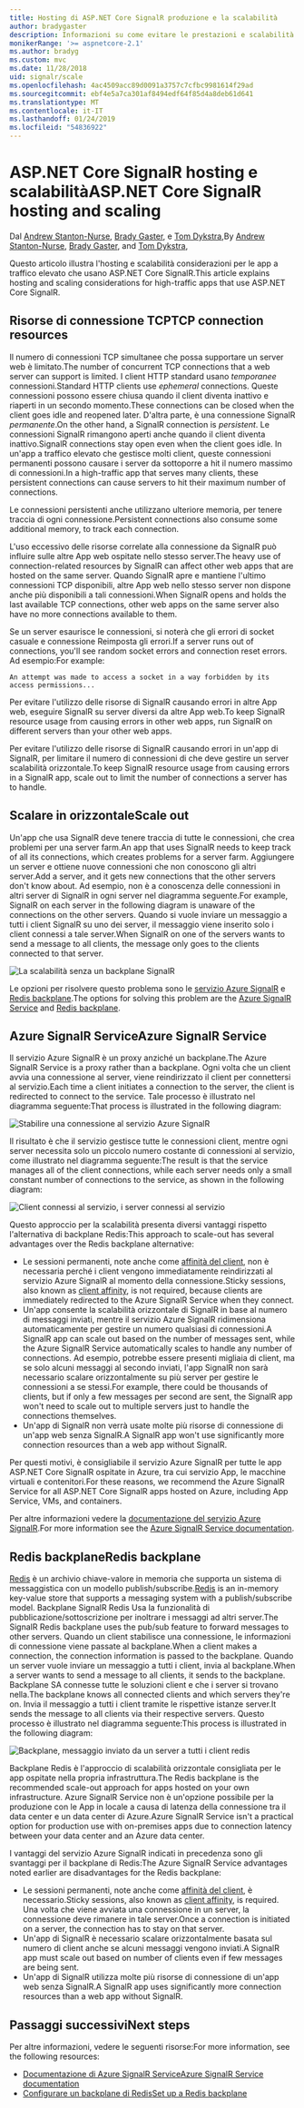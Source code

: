 ```yaml
---
title: Hosting di ASP.NET Core SignalR produzione e la scalabilità
author: bradygaster
description: Informazioni su come evitare le prestazioni e scalabilità problemi nelle App che usano ASP.NET Core SignalR.
monikerRange: '>= aspnetcore-2.1'
ms.author: bradyg
ms.custom: mvc
ms.date: 11/28/2018
uid: signalr/scale
ms.openlocfilehash: 4ac4509acc89d0091a3757c7cfbc9981614f29ad
ms.sourcegitcommit: ebf4e5a7ca301af8494edf64f85d4a8deb61d641
ms.translationtype: MT
ms.contentlocale: it-IT
ms.lasthandoff: 01/24/2019
ms.locfileid: "54836922"
---
```

# <a name="aspnet-core-signalr-hosting-and-scaling"></a><span data-ttu-id="52d42-103">ASP.NET Core SignalR hosting e scalabilità</span><span class="sxs-lookup"><span data-stu-id="52d42-103">ASP.NET Core SignalR hosting and scaling</span></span>

<span data-ttu-id="52d42-104">Dal [Andrew Stanton-Nurse](https://twitter.com/anurse), [Brady Gaster](https://twitter.com/bradygaster), e [Tom Dykstra](https://github.com/tdykstra),</span><span class="sxs-lookup"><span data-stu-id="52d42-104">By [Andrew Stanton-Nurse](https://twitter.com/anurse), [Brady Gaster](https://twitter.com/bradygaster), and [Tom Dykstra](https://github.com/tdykstra),</span></span>

<span data-ttu-id="52d42-105">Questo articolo illustra l'hosting e scalabilità considerazioni per le app a traffico elevato che usano ASP.NET Core SignalR.</span><span class="sxs-lookup"><span data-stu-id="52d42-105">This article explains hosting and scaling considerations for high-traffic apps that use ASP.NET Core SignalR.</span></span>

## <a name="tcp-connection-resources"></a><span data-ttu-id="52d42-106">Risorse di connessione TCP</span><span class="sxs-lookup"><span data-stu-id="52d42-106">TCP connection resources</span></span>

<span data-ttu-id="52d42-107">Il numero di connessioni TCP simultanee che possa supportare un server web è limitato.</span><span class="sxs-lookup"><span data-stu-id="52d42-107">The number of concurrent TCP connections that a web server can support is limited.</span></span> <span data-ttu-id="52d42-108">I client HTTP standard usano *temporanee* connessioni.</span><span class="sxs-lookup"><span data-stu-id="52d42-108">Standard HTTP clients use *ephemeral* connections.</span></span> <span data-ttu-id="52d42-109">Queste connessioni possono essere chiusa quando il client diventa inattivo e riaperti in un secondo momento.</span><span class="sxs-lookup"><span data-stu-id="52d42-109">These connections can be closed when the client goes idle and reopened later.</span></span> <span data-ttu-id="52d42-110">D'altra parte, è una connessione SignalR *permanente*.</span><span class="sxs-lookup"><span data-stu-id="52d42-110">On the other hand, a SignalR connection is *persistent*.</span></span> <span data-ttu-id="52d42-111">Le connessioni SignalR rimangono aperti anche quando il client diventa inattivo.</span><span class="sxs-lookup"><span data-stu-id="52d42-111">SignalR connections stay open even when the client goes idle.</span></span> <span data-ttu-id="52d42-112">In un'app a traffico elevato che gestisce molti client, queste connessioni permanenti possono causare i server da sottoporre a hit il numero massimo di connessioni.</span><span class="sxs-lookup"><span data-stu-id="52d42-112">In a high-traffic app that serves many clients, these persistent connections can cause servers to hit their maximum number of connections.</span></span>

<span data-ttu-id="52d42-113">Le connessioni persistenti anche utilizzano ulteriore memoria, per tenere traccia di ogni connessione.</span><span class="sxs-lookup"><span data-stu-id="52d42-113">Persistent connections also consume some additional memory, to track each connection.</span></span>

<span data-ttu-id="52d42-114">L'uso eccessivo delle risorse correlate alla connessione da SignalR può influire sulle altre App web ospitate nello stesso server.</span><span class="sxs-lookup"><span data-stu-id="52d42-114">The heavy use of connection-related resources by SignalR can affect other web apps that are hosted on the same server.</span></span> <span data-ttu-id="52d42-115">Quando SignalR apre e mantiene l'ultimo connessioni TCP disponibili, altre App web nello stesso server non dispone anche più disponibili a tali connessioni.</span><span class="sxs-lookup"><span data-stu-id="52d42-115">When SignalR opens and holds the last available TCP connections, other web apps on the same server also have no more connections available to them.</span></span>

<span data-ttu-id="52d42-116">Se un server esaurisce le connessioni, si noterà che gli errori di socket casuale e connessione Reimposta gli errori.</span><span class="sxs-lookup"><span data-stu-id="52d42-116">If a server runs out of connections, you'll see random socket errors and connection reset errors.</span></span> <span data-ttu-id="52d42-117">Ad esempio:</span><span class="sxs-lookup"><span data-stu-id="52d42-117">For example:</span></span>

```
An attempt was made to access a socket in a way forbidden by its access permissions...
```

<span data-ttu-id="52d42-118">Per evitare l'utilizzo delle risorse di SignalR causando errori in altre App web, eseguire SignalR su server diversi da altre App web.</span><span class="sxs-lookup"><span data-stu-id="52d42-118">To keep SignalR resource usage from causing errors in other web apps, run SignalR on different servers than your other web apps.</span></span>

<span data-ttu-id="52d42-119">Per evitare l'utilizzo delle risorse di SignalR causando errori in un'app di SignalR, per limitare il numero di connessioni di che deve gestire un server scalabilità orizzontale.</span><span class="sxs-lookup"><span data-stu-id="52d42-119">To keep SignalR resource usage from causing errors in a SignalR app, scale out to limit the number of connections a server has to handle.</span></span>

## <a name="scale-out"></a><span data-ttu-id="52d42-120">Scalare in orizzontale</span><span class="sxs-lookup"><span data-stu-id="52d42-120">Scale out</span></span>

<span data-ttu-id="52d42-121">Un'app che usa SignalR deve tenere traccia di tutte le connessioni, che crea problemi per una server farm.</span><span class="sxs-lookup"><span data-stu-id="52d42-121">An app that uses SignalR needs to keep track of all its connections, which creates problems for a server farm.</span></span> <span data-ttu-id="52d42-122">Aggiungere un server e ottiene nuove connessioni che non conoscono gli altri server.</span><span class="sxs-lookup"><span data-stu-id="52d42-122">Add a server, and it gets new connections that the other servers don't know about.</span></span> <span data-ttu-id="52d42-123">Ad esempio, non è a conoscenza delle connessioni in altri server di SignalR in ogni server nel diagramma seguente.</span><span class="sxs-lookup"><span data-stu-id="52d42-123">For example, SignalR on each server in the following diagram is unaware of the connections on the other servers.</span></span> <span data-ttu-id="52d42-124">Quando si vuole inviare un messaggio a tutti i client SignalR su uno dei server, il messaggio viene inserito solo i client connessi a tale server.</span><span class="sxs-lookup"><span data-stu-id="52d42-124">When SignalR on one of the servers wants to send a message to all clients, the message only goes to the clients connected to that server.</span></span>

![La scalabilità senza un backplane SignalR](scale/_static/scale-no-backplane.png)

<span data-ttu-id="52d42-126">Le opzioni per risolvere questo problema sono le [servizio Azure SignalR](#azure-signalr-service) e [Redis backplane](#redis-backplane).</span><span class="sxs-lookup"><span data-stu-id="52d42-126">The options for solving this problem are the [Azure SignalR Service](#azure-signalr-service) and [Redis backplane](#redis-backplane).</span></span>

## <a name="azure-signalr-service"></a><span data-ttu-id="52d42-127">Azure SignalR Service</span><span class="sxs-lookup"><span data-stu-id="52d42-127">Azure SignalR Service</span></span>

<span data-ttu-id="52d42-128">Il servizio Azure SignalR è un proxy anziché un backplane.</span><span class="sxs-lookup"><span data-stu-id="52d42-128">The Azure SignalR Service is a proxy rather than a backplane.</span></span> <span data-ttu-id="52d42-129">Ogni volta che un client avvia una connessione al server, viene reindirizzato il client per connettersi al servizio.</span><span class="sxs-lookup"><span data-stu-id="52d42-129">Each time a client initiates a connection to the server, the client is redirected to connect to the service.</span></span> <span data-ttu-id="52d42-130">Tale processo è illustrato nel diagramma seguente:</span><span class="sxs-lookup"><span data-stu-id="52d42-130">That process is illustrated in the following diagram:</span></span>

![Stabilire una connessione al servizio Azure SignalR](scale/_static/azure-signalr-service-one-connection.png)

<span data-ttu-id="52d42-132">Il risultato è che il servizio gestisce tutte le connessioni client, mentre ogni server necessita solo un piccolo numero costante di connessioni al servizio, come illustrato nel diagramma seguente:</span><span class="sxs-lookup"><span data-stu-id="52d42-132">The result is that the service manages all of the client connections, while each server needs only a small constant number of connections to the service, as shown in the following diagram:</span></span>

![Client connessi al servizio, i server connessi al servizio](scale/_static/azure-signalr-service-multiple-connections.png)

<span data-ttu-id="52d42-134">Questo approccio per la scalabilità presenta diversi vantaggi rispetto l'alternativa di backplane Redis:</span><span class="sxs-lookup"><span data-stu-id="52d42-134">This approach to scale-out has several advantages over the Redis backplane alternative:</span></span>

* <span data-ttu-id="52d42-135">Le sessioni permanenti, note anche come [affinità del client](/iis/extensions/configuring-application-request-routing-arr/http-load-balancing-using-application-request-routing#step-3---configure-client-affinity), non è necessaria perché i client vengono immediatamente reindirizzati al servizio Azure SignalR al momento della connessione.</span><span class="sxs-lookup"><span data-stu-id="52d42-135">Sticky sessions, also known as [client affinity](/iis/extensions/configuring-application-request-routing-arr/http-load-balancing-using-application-request-routing#step-3---configure-client-affinity), is not required, because clients are immediately redirected to the Azure SignalR Service when they connect.</span></span>
* <span data-ttu-id="52d42-136">Un'app consente la scalabilità orizzontale di SignalR in base al numero di messaggi inviati, mentre il servizio Azure SignalR ridimensiona automaticamente per gestire un numero qualsiasi di connessioni.</span><span class="sxs-lookup"><span data-stu-id="52d42-136">A SignalR app can scale out based on the number of messages sent, while the Azure SignalR Service automatically scales to handle any number of connections.</span></span> <span data-ttu-id="52d42-137">Ad esempio, potrebbe essere presenti migliaia di client, ma se solo alcuni messaggi al secondo inviati, l'app SignalR non sarà necessario scalare orizzontalmente su più server per gestire le connessioni a se stessi.</span><span class="sxs-lookup"><span data-stu-id="52d42-137">For example, there could be thousands of clients, but if only a few messages per second are sent, the SignalR app won't need to scale out to multiple servers just to handle the connections themselves.</span></span>
* <span data-ttu-id="52d42-138">Un'app di SignalR non verrà usate molte più risorse di connessione di un'app web senza SignalR.</span><span class="sxs-lookup"><span data-stu-id="52d42-138">A SignalR app won't use significantly more connection resources than a web app without SignalR.</span></span>

<span data-ttu-id="52d42-139">Per questi motivi, è consigliabile il servizio Azure SignalR per tutte le app ASP.NET Core SignalR ospitate in Azure, tra cui servizio App, le macchine virtuali e contenitori.</span><span class="sxs-lookup"><span data-stu-id="52d42-139">For these reasons, we recommend the Azure SignalR Service for all ASP.NET Core SignalR apps hosted on Azure, including App Service, VMs, and containers.</span></span>

<span data-ttu-id="52d42-140">Per altre informazioni vedere la [documentazione del servizio Azure SignalR](/azure/azure-signalr/signalr-overview).</span><span class="sxs-lookup"><span data-stu-id="52d42-140">For more information see the [Azure SignalR Service documentation](/azure/azure-signalr/signalr-overview).</span></span>

## <a name="redis-backplane"></a><span data-ttu-id="52d42-141">Redis backplane</span><span class="sxs-lookup"><span data-stu-id="52d42-141">Redis backplane</span></span>

<span data-ttu-id="52d42-142">[Redis](https://redis.io/) è un archivio chiave-valore in memoria che supporta un sistema di messaggistica con un modello publish/subscribe.</span><span class="sxs-lookup"><span data-stu-id="52d42-142">[Redis](https://redis.io/) is an in-memory key-value store that supports a messaging system with a publish/subscribe model.</span></span> <span data-ttu-id="52d42-143">Backplane SignalR Redis Usa la funzionalità di pubblicazione/sottoscrizione per inoltrare i messaggi ad altri server.</span><span class="sxs-lookup"><span data-stu-id="52d42-143">The SignalR Redis backplane uses the pub/sub feature to forward messages to other servers.</span></span> <span data-ttu-id="52d42-144">Quando un client stabilisce una connessione, le informazioni di connessione viene passate al backplane.</span><span class="sxs-lookup"><span data-stu-id="52d42-144">When a client makes a connection, the connection information is passed to the backplane.</span></span> <span data-ttu-id="52d42-145">Quando un server vuole inviare un messaggio a tutti i client, invia al backplane.</span><span class="sxs-lookup"><span data-stu-id="52d42-145">When a server wants to send a message to all clients, it sends to the backplane.</span></span> <span data-ttu-id="52d42-146">Backplane SA connesse tutte le soluzioni client e che i server si trovano nella.</span><span class="sxs-lookup"><span data-stu-id="52d42-146">The backplane knows all connected clients and which servers they're on.</span></span> <span data-ttu-id="52d42-147">Invia il messaggio a tutti i client tramite le rispettive istanze server.</span><span class="sxs-lookup"><span data-stu-id="52d42-147">It sends the message to all clients via their respective servers.</span></span> <span data-ttu-id="52d42-148">Questo processo è illustrato nel diagramma seguente:</span><span class="sxs-lookup"><span data-stu-id="52d42-148">This process is illustrated in the following diagram:</span></span>

![Backplane, messaggio inviato da un server a tutti i client redis](scale/_static/redis-backplane.png)

<span data-ttu-id="52d42-150">Backplane Redis è l'approccio di scalabilità orizzontale consigliata per le app ospitate nella propria infrastruttura.</span><span class="sxs-lookup"><span data-stu-id="52d42-150">The Redis backplane is the recommended scale-out approach for apps hosted on your own infrastructure.</span></span> <span data-ttu-id="52d42-151">Azure SignalR Service non è un'opzione possibile per la produzione con le App in locale a causa di latenza della connessione tra il data center e un data center di Azure.</span><span class="sxs-lookup"><span data-stu-id="52d42-151">Azure SignalR Service isn't a practical option for production use with on-premises apps due to connection latency between your data center and an Azure data center.</span></span>

<span data-ttu-id="52d42-152">I vantaggi del servizio Azure SignalR indicati in precedenza sono gli svantaggi per il backplane di Redis:</span><span class="sxs-lookup"><span data-stu-id="52d42-152">The Azure SignalR Service advantages noted earlier are disadvantages for the Redis backplane:</span></span>

* <span data-ttu-id="52d42-153">Le sessioni permanenti, note anche come [affinità del client](/iis/extensions/configuring-application-request-routing-arr/http-load-balancing-using-application-request-routing#step-3---configure-client-affinity), è necessario.</span><span class="sxs-lookup"><span data-stu-id="52d42-153">Sticky sessions, also known as [client affinity](/iis/extensions/configuring-application-request-routing-arr/http-load-balancing-using-application-request-routing#step-3---configure-client-affinity), is required.</span></span> <span data-ttu-id="52d42-154">Una volta che viene avviata una connessione in un server, la connessione deve rimanere in tale server.</span><span class="sxs-lookup"><span data-stu-id="52d42-154">Once a connection is initiated on a server, the connection has to stay on that server.</span></span>
* <span data-ttu-id="52d42-155">Un'app di SignalR è necessario scalare orizzontalmente basata sul numero di client anche se alcuni messaggi vengono inviati.</span><span class="sxs-lookup"><span data-stu-id="52d42-155">A SignalR app must scale out based on number of clients even if few messages are being sent.</span></span>
* <span data-ttu-id="52d42-156">Un'app di SignalR utilizza molte più risorse di connessione di un'app web senza SignalR.</span><span class="sxs-lookup"><span data-stu-id="52d42-156">A SignalR app uses significantly more connection resources than a web app without SignalR.</span></span>

## <a name="next-steps"></a><span data-ttu-id="52d42-157">Passaggi successivi</span><span class="sxs-lookup"><span data-stu-id="52d42-157">Next steps</span></span>

<span data-ttu-id="52d42-158">Per altre informazioni, vedere le seguenti risorse:</span><span class="sxs-lookup"><span data-stu-id="52d42-158">For more information, see the following resources:</span></span>

* [<span data-ttu-id="52d42-159">Documentazione di Azure SignalR Service</span><span class="sxs-lookup"><span data-stu-id="52d42-159">Azure SignalR Service documentation</span></span>](/azure/azure-signalr/signalr-overview)
* [<span data-ttu-id="52d42-160">Configurare un backplane di Redis</span><span class="sxs-lookup"><span data-stu-id="52d42-160">Set up a Redis backplane</span></span>](xref:signalr/redis-backplane)
